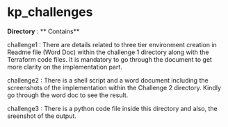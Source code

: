 # kp_challenges
**Directory** :  ** Contains**  

challenge1 : There are details related to three tier environment creation in Readme file (Word Doc) within the challenge 1 directory along with the Terraform code files. It is mandatory to go through the document to get more clarity on the implementation part.

challenge2 : There is a shell script and a word document including the screenshots of the implementation within the Challenge 2 directory. Kindly go through the word doc to see the result.

challenge3 : There is a python code file inside this directory and also, the sreenshot of the output. 
